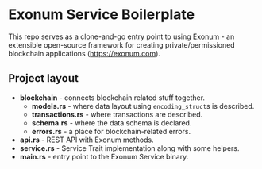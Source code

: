 # Exonum Service Boilerplate

This repo serves as a clone-and-go entry point to using [Exonum](https://github.com/exonum/exonum)
\- an extensible open-source framework for creating private/permissioned blockchain applications (https://exonum.com).

## Project layout

* **blockchain** - connects blockchain related stuff together.
    - **models.rs** - where data layout using `encoding_struct`s is described.
    - **transactions.rs** - where transactions are described.
    - **schema.rs** - where the data schema is declared.
    - **errors.rs** - a place for blockchain-related errors.
* **api.rs** - REST API with Exonum methods.
* **service.rs** - Service Trait implementation along with some helpers.
* **main.rs** - entry point to the Exonum Service binary.

